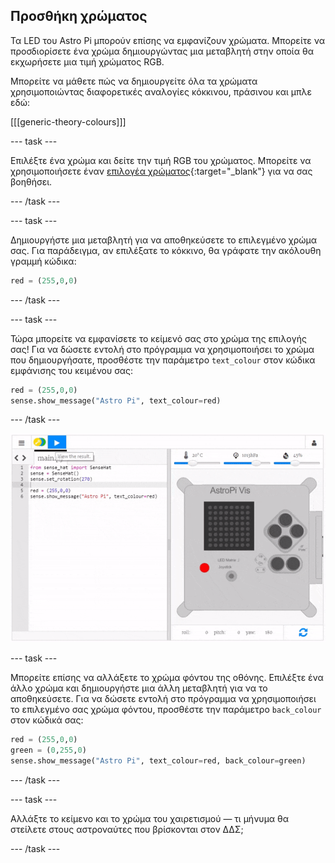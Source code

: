 ## Προσθήκη χρώματος

Τα LED του Astro Pi μπορούν επίσης να εμφανίζουν χρώματα. Μπορείτε να προσδιορίσετε ένα χρώμα δημιουργώντας μια μεταβλητή στην οποία θα εκχωρήσετε μια τιμή χρώματος RGB.

Μπορείτε να μάθετε πώς να δημιουργείτε όλα τα χρώματα χρησιμοποιώντας διαφορετικές αναλογίες κόκκινου, πράσινου και μπλε εδώ:

[[[generic-theory-colours]]]

\--- task \---

Επιλέξτε ένα χρώμα και δείτε την τιμή RGB του χρώματος. Μπορείτε να χρησιμοποιήσετε έναν [επιλογέα χρώματος](https://www.w3schools.com/colors/colors_rgb.asp){:target="_blank"} για να σας βοηθήσει.

\--- /task \---

\--- task \---

Δημιουργήστε μια μεταβλητή για να αποθηκεύσετε το επιλεγμένο χρώμα σας. Για παράδειγμα, αν επιλέξατε το κόκκινο, θα γράφατε την ακόλουθη γραμμή κώδικα:

```python
red = (255,0,0)
```

\--- /task \---

\--- task \---

Τώρα μπορείτε να εμφανίσετε το κείμενό σας στο χρώμα της επιλογής σας! Για να δώσετε εντολή στο πρόγραμμα να χρησιμοποιήσει το χρώμα που δημιουργήσατε, προσθέστε την παράμετρο `text_colour` στον κώδικα εμφάνισης του κειμένου σας:

```python
red = (255,0,0)
sense.show_message("Astro Pi", text_colour=red)
```

\--- /task \---

![εμφάνιση μηνύματος με χρώμα](images/show-message-color.gif)

\--- task \---

Μπορείτε επίσης να αλλάξετε το χρώμα φόντου της οθόνης. Επιλέξτε ένα άλλο χρώμα και δημιουργήστε μια άλλη μεταβλητή για να το αποθηκεύσετε. Για να δώσετε εντολή στο πρόγραμμα να χρησιμοποιήσει το επιλεγμένο σας χρώμα φόντου, προσθέστε την παράμετρο `back_colour` στον κώδικά σας:

```python
red = (255,0,0)
green = (0,255,0)
sense.show_message("Astro Pi", text_colour=red, back_colour=green)
```

\--- /task \---

\--- task \---

Αλλάξτε το κείμενο και το χρώμα του χαιρετισμού — τι μήνυμα θα στείλετε στους αστροναύτες που βρίσκονται στον ΔΔΣ;

\--- /task \---